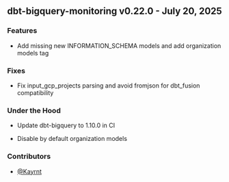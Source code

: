 ## dbt-bigquery-monitoring v0.22.0 - July 20, 2025

### Features


  - Add missing new INFORMATION_SCHEMA models and add organization models tag

### Fixes


  - Fix input_gcp_projects parsing and avoid fromjson for dbt_fusion compatibility

### Under the Hood


  - Update dbt-bigquery to 1.10.0 in CI

  - Disable by default organization models

### Contributors
- [@Kayrnt](https://github.com/Kayrnt)

